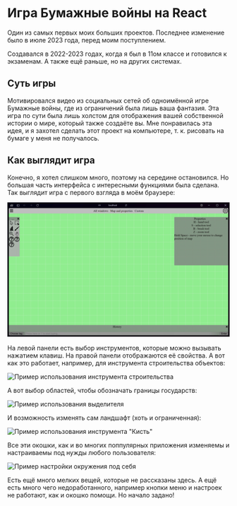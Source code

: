# Игра Бумажные войны на React

Один из самых первых моих больших проектов. Последнее изменение было в июле 2023 года, перед моим поступлением.

Создавался в 2022-2023 годах, когда я был в 11ом классе и готовился к экзаменам. А также ещё раньше, но на других системах.

## Суть игры

Мотивировался видео из социальных сетей об одноимённой игре Бумажные войны, где из ограничений была лишь ваша фантазия. Эта игра по сути была лишь холстом для отображения вашей собственной истории о мире, который также создаёте вы. Мне понравилась эта идея, и я захотел сделать этот проект на компьютере, т. к. рисовать на бумаге у меня не получалось.

## Как выглядит игра

Конечно, я хотел слишком много, поэтому на середине остановился. Но большая часть интерфейса с интересными функциями была сделана. Так выглядит игра с первого взгляда в моём браузере:

![Как выглядит интерфейс](https://github.com/AlbionVisual/Paper-Wars-on-React/raw/main/clips/Game_look.png)

На левой панели есть выбор инструментов, которые можно вызывать нажатием клавиш. На правой панели отображаются её свойства. А вот как это работает, например, для инструмента строительства объектов:

![Пример использования инструмента строительства](https://github.com/AlbionVisual/Paper-Wars-on-React/raw/main/clips/Building_tool2.gif)

А вот выбор областей, чтобы обозначать границы государств:

![Пример использования выделителя](https://github.com/AlbionVisual/Paper-Wars-on-React/raw/main/clips/Selection_tool.gif)

И возможность изменять сам ландшафт (хоть и ограниченная):

![Пример использования инструмента "Кисть"](https://github.com/AlbionVisual/Paper-Wars-on-React/raw/main/clips/Brush_tool.gif)

Все эти окошки, как и во многих поппулярных приложения изменяемы и настраиваемы под нужды любого пользователя:

![Пример настройки окружения под себя](https://github.com/AlbionVisual/Paper-Wars-on-React/raw/main/clips/Window_resizing.gif)

Есть ещё много мелких вещей, которые не рассказаны здесь. А ещё есть много чего недоработанного, например кнопки меню и настроек не работают, как и окошко помощи. Но начало задано!
